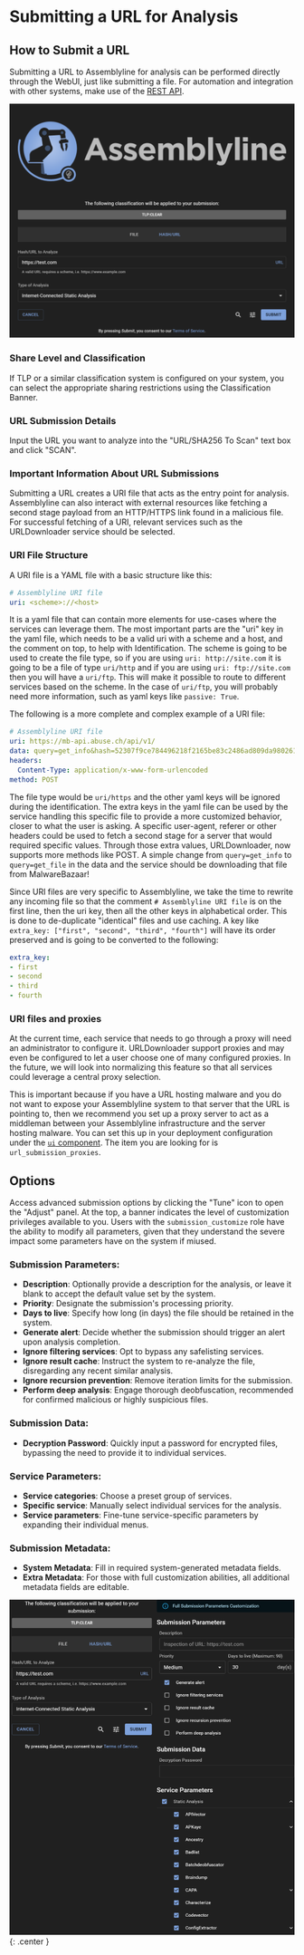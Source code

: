 # Submitting a URL for Analysis

## How to Submit a URL

Submitting a URL to Assemblyline for analysis can be performed directly through the WebUI, just like submitting a file. For automation and integration with other systems, make use of the [REST API](../../integration/python/#submit-a-file-url-or-sha256-for-analysis).

![URL/SHA256 submission](./images/submit_url.png)

### Share Level and Classification

If TLP or a similar classification system is configured on your system, you can select the appropriate sharing restrictions using the Classification Banner.

### URL Submission Details

Input the URL you want to analyze into the "URL/SHA256 To Scan" text box and click "SCAN".

### Important Information About URL Submissions

Submitting a URL creates a URI file that acts as the entry point for analysis. Assemblyline can also interact with external resources like fetching a second stage payload from an HTTP/HTTPS link found in a malicious file. For successful fetching of a URI, relevant services such as the URLDownloader service should be selected.

### URI File Structure

A URI file is a YAML file with a basic structure like this:

```yaml
# Assemblyline URI file
uri: <scheme>://<host>
```
It is a yaml file that can contain more elements for use-cases where the services can leverage them. The most important parts are the "uri" key in the yaml file, which needs to be a valid uri with a scheme and a host, and the comment on top, to help with Identification. The scheme is going to be used to create the file type, so if you are using `uri: http://site.com` it is going to be a file of type `uri/http` and if you are using `uri: ftp://site.com` then you will have a `uri/ftp`. This will make it possible to route to different services based on the scheme. In the case of `uri/ftp`, you will probably need more information, such as yaml keys like `passive: True`.

The following is a more complete and complex example of a URI file:
```yaml
# Assemblyline URI file
uri: https://mb-api.abuse.ch/api/v1/
data: query=get_info&hash=52307f9ce784496218f2165be83c2486ad809da98026166b871dc279d40a4d1f
headers:
  Content-Type: application/x-www-form-urlencoded
method: POST
```
The file type would be `uri/https` and the other yaml keys will be ignored during the identification. The extra keys in the yaml file can be used by the service handling this specific file to provide a more customized behavior, closer to what the user is asking. A specific user-agent, referer or other headers could be used to fetch a second stage for a server that would required specific values. Through those extra values, URLDownloader, now supports more methods like POST. A simple change from `query=get_info` to `query=get_file` in the data and the service should be downloading that file from MalwareBazaar!

Since URI files are very specific to Assemblyline, we take the time to rewrite any incoming file so that the comment `# Assemblyline URI file` is on the first line, then the uri key, then all the other keys in alphabetical order. This is done to de-duplicate "identical" files and use caching. A key like `extra_key: ["first", "second", "third", "fourth"]` will have its order preserved and is going to be converted to the following:
```yaml
extra_key:
- first
- second
- third
- fourth
```

### URI files and proxies
At the current time, each service that needs to go through a proxy will need an administrator to configure it. URLDownloader support proxies and may even be configured to let a user choose one of many configured proxies. In the future, we will look into normalizing this feature so that all services could leverage a central proxy selection.

This is important because if you have a URL hosting malware and you do not want to expose your Assemblyline system to that server that the URL is pointing to, then we recommend you set up a proxy server to act as a middleman between your Assemblyline infrastructure and the server hosting malware. You can set this up in your deployment configuration under the [`ui` component](../..//odm/models/config/#ui). The item you are looking for is `url_submission_proxies`.

## Options

Access advanced submission options by clicking the "Tune" icon to open the "Adjust" panel. At the top, a banner indicates the level of customization privileges available to you. Users with the `submission_customize` role have the ability to modify all parameters, given that they understand the severe impact some parameters have on the system if miused.

### Submission Parameters:

- **Description**: Optionally provide a description for the analysis, or leave it blank to accept the default value set by the system.
- **Priority**: Designate the submission's processing priority.
- **Days to live**: Specify how long (in days) the file should be retained in the system.
- **Generate alert**: Decide whether the submission should trigger an alert upon analysis completion.
- **Ignore filtering services**: Opt to bypass any safelisting services.
- **Ignore result cache**: Instruct the system to re-analyze the file, disregarding any recent similar analysis.
- **Ignore recursion prevention**: Remove iteration limits for the submission.
- **Perform deep analysis**: Engage thorough deobfuscation, recommended for confirmed malicious or highly suspicious files.

### Submission Data:

- **Decryption Password**: Quickly input a password for encrypted files, bypassing the need to provide it to individual services.

### Service Parameters:

- **Service categories**: Choose a preset group of services.
- **Specific service**: Manually select individual services for the analysis.
- **Service parameters**: Fine-tune service-specific parameters by expanding their individual menus.

### Submission Metadata:

- **System Metadata**: Fill in required system-generated metadata fields.
- **Extra Metadata**: For those with full customization abilities, all additional metadata fields are editable.

![Submit options](./images/url_submit_options.png){: .center }
